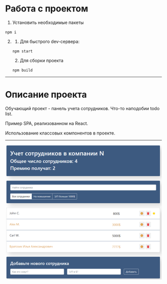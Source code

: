 # Работа с проектом
1. Установить необходимые пакеты
```
npm i
```
2. 
    1. Для быстрого dev-сервера:
    ```
    npm start
    ```
    2. Для сборки проекта
    ```
    npm build
    ```
___

# Описание проекта

Обучающий проект - панель учета сотрудников. Что-то наподобии todo list.

Пример SPA, реализованном на React.

Использование классовых компонентов в проекте.

___

![alt text](https://github.com/KBAHTNET/ReactEployees/blob/main/public/screen.png)